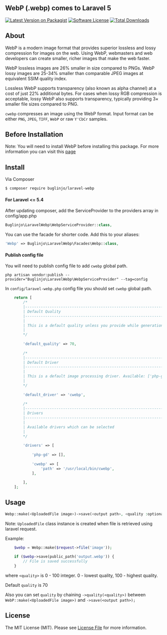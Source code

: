 ## WebP (.webp) comes to Laravel 5

[![Latest Version on Packagist][ico-version]][link-packagist]
[![Software License][ico-license]](LICENSE.md)
[![Total Downloads][ico-downloads]][link-downloads]

## About

WebP is a modern image format that provides superior lossless and lossy compression for images on the web. Using WebP, webmasters and web developers can create smaller, richer images that make the web faster.

WebP lossless images are 26% smaller in size compared to PNGs. WebP lossy images are 25-34% smaller than comparable JPEG images at equivalent SSIM quality index.

Lossless WebP supports transparency (also known as alpha channel) at a cost of just 22% additional bytes. For cases when lossy RGB compression is acceptable, lossy WebP also supports transparency, typically providing 3× smaller file sizes compared to PNG.


`cwebp` compresses an image using the WebP format. Input format can be either `PNG`, `JPEG`, `TIFF`, `WebP` or raw `Y'CbCr` samples.

## Before Installation

Note: You will need to install WebP before installing this package. For more information you can visit this [page](https://developers.google.com/speed/webp/)

## Install

Via Composer

``` bash
$ composer require buglinjo/laravel-webp
```

#### For Laravel <= 5.4

After updating composer, add the ServiceProvider to the providers array in config/app.php
```php
Buglinjo\LaravelWebp\WebpServiceProvider::class,
```

You can use the facade for shorter code. Add this to your aliases:
```php
'Webp' => Buglinjo\LaravelWebp\Facades\Webp::class,
```

#### Publish config file

You will need to publish config file to add `cwebp` global path.

```
php artisan vendor:publish --provider="Buglinjo\LaravelWebp\WebpServiceProvider" --tag=config
```

In `config/laravel-webp.php` config file you should set `cwebp` global path.

``` php
    return [
        /*
        |--------------------------------------------------------------------------
        | Default Quality
        |--------------------------------------------------------------------------
        |
        | This is a default quality unless you provide while generation of the WebP
        |
        */
    
        'default_quality' => 70,
    
        /*
        |--------------------------------------------------------------------------
        | Default Driver
        |--------------------------------------------------------------------------
        |
        | This is a default image processing driver. Available: ['php-gd', 'cwebp']
        |
        */
    
        'default_driver' => 'cwebp',
    
        /*
        |--------------------------------------------------------------------------
        | Drivers
        |--------------------------------------------------------------------------
        |
        | Available drivers which can be selected
        |
        */
    
        'drivers' => [
    
            'php-gd' => [],
    
            'cwebp' => [
                'path' => '/usr/local/bin/cwebp',
            ],
    
        ],
    ];
```

## Usage

``` php
Webp::make(<UploadedFile image>)->save(<output path>, <quality :optional>);
```
Note: `UploadedFile` class instance is created when file is retrieved using laravel request.

Example: 
``` php
    $webp = Webp::make($request->file('image'));
    
    if ($webp->save(public_path('output.webp')) {
        // File is saved successfully
    }    
```

where `<quality>` is 0 - 100 integer. 0 - lowest quality, 100 - highest quality.

Default `quality` is 70

Also you can set `quality` by chaining `->quality(<quality>)` between `WebP::make(<UploadedFile image>)` and `->save(<output path>);`

## License

The MIT License (MIT). Please see [License File](LICENSE.md) for more information.

[ico-version]: https://img.shields.io/packagist/v/buglinjo/laravel-webp.svg?style=flat-square
[ico-license]: https://img.shields.io/badge/license-MIT-brightgreen.svg?style=flat-square
[ico-downloads]: https://img.shields.io/packagist/dt/buglinjo/laravel-webp.svg?style=flat-square

[link-packagist]: https://packagist.org/packages/buglinjo/laravel-webp
[link-downloads]: https://packagist.org/packages/buglinjo/laravel-webp
[link-author]: https://github.com/buglinjo
